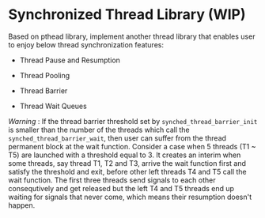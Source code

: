 # Synchronized Thread Library (WIP)

Based on pthead library, implement another thread library that enables user to enjoy below thread synchronization features:

* Thread Pause and Resumption

* Thread Pooling

* Thread Barrier

* Thread Wait Queues

*Warning* : If the thread barrier threshold set by `synched_thread_barrier_init` is smaller than the number of the threads which call the `synched_thread_barrier_wait`, then user can suffer from the thread permanent block at the wait function. Consider a case when 5 threads (T1 ~ T5) are launched with a threshold equal to 3. It creates an interim when some threads, say thread T1, T2 and T3, arrive the wait function first and satisfy the threshold and exit, before other left threads T4 and T5 call the wait function. The first three threads send signals to each other consequtively and get released but the left T4 and T5 threads end up waiting for signals that never come, which means their resumption doesn't happen.
